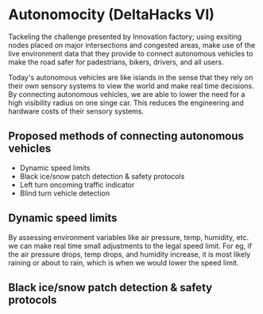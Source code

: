 # Autonomocity (DeltaHacks VI)
Tackeling the challenge presented by Innovation factory; using exsiting nodes placed on major intersections and congested areas, make use of the live environment data that they provide to connect autonomous vehicles to make the road safer for padestrians, bikers, drivers, and all users. 

Today's autonomous vehicles are like islands in the sense that they rely on their own sensory systems to view the world and make real time decisions. By connecting autonomous vehicles, we are able to lower the need for a high visibility radius on one singe car. This reduces the engineering and hardware costs of their sensory systems. 

## Proposed methods of connecting autonomous vehicles
- Dynamic speed limits
- Black ice/snow patch detection & safety protocols
- Left turn oncoming traffic indicator
- Blind turn vehicle detection

## Dynamic speed limits
By assessing environment variables like air pressure, temp, humidity, etc. we can make real time small adjustments to the legal speed limit. For eg, if the air pressure drops, temp drops, and humidity increase, it is most likely raining or about to rain, which is when we would lower the speed limit. 

##  Black ice/snow patch detection & safety protocols




